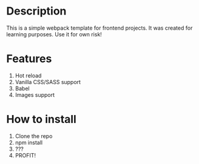 # Description
This is a simple webpack template for frontend projects. It was created for learning purposes. Use it for own risk!

# Features
1. Hot reload
2. Vanilla CSS/SASS support
3. Babel
4. Images support

# How to install
1. Clone the repo
2. npm install 
3. ???
4. PROFIT!

